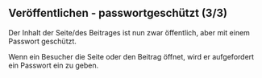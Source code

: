 ## Veröffentlichen - passwortgeschützt (3/3)

Der Inhalt der Seite/des Beitrages ist nun zwar öffentlich, aber mit einem Passwort geschützt.

Wenn ein Besucher die Seite oder den Beitrag öffnet, wird er aufgefordert ein Passwort ein zu geben.
